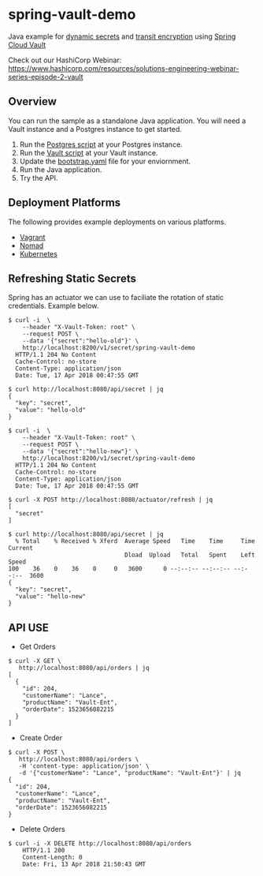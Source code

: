 # spring-vault-demo

Java example for [dynamic secrets](https://www.vaultproject.io/intro/getting-started/dynamic-secrets.html) and [transit encryption](https://www.vaultproject.io/docs/secrets/transit/) using [Spring Cloud Vault](https://cloud.spring.io/spring-cloud-vault)

Check out our HashiCorp Webinar: https://www.hashicorp.com/resources/solutions-engineering-webinar-series-episode-2-vault

## Overview

You can run the sample as a standalone Java application. You will need a Vault instance and a Postgres instance to get started.

1. Run the [Postgres script](scripts/postgres.sql) at your Postgres instance.
2. Run the [Vault script](scripts/vault.sh) at your Vault instance.
3. Update the [bootstrap.yaml](bootstrap.yaml) file for your enviornment.
4. Run the Java application.
5. Try the API.

## Deployment Platforms
The following provides example deployments on various platforms.
- [Vagrant](vagrant-local)
- [Nomad](nomad)
- [Kubernetes](kubernetes)

## Refreshing Static Secrets
Spring has an actuator we can use to faciliate the rotation of static credentials. Example below.

```
$ curl -i  \
    --header "X-Vault-Token: root" \
    --request POST \
    --data '{"secret":"hello-old"}' \
    http://localhost:8200/v1/secret/spring-vault-demo
  HTTP/1.1 204 No Content
  Cache-Control: no-store
  Content-Type: application/json
  Date: Tue, 17 Apr 2018 00:47:55 GMT
```

```
$ curl http://localhost:8080/api/secret | jq
{
  "key": "secret",
  "value": "hello-old"
}
```

```
$ curl -i  \
    --header "X-Vault-Token: root" \
    --request POST \
    --data '{"secret":"hello-new"}' \
    http://localhost:8200/v1/secret/spring-vault-demo
  HTTP/1.1 204 No Content
  Cache-Control: no-store
  Content-Type: application/json
  Date: Tue, 17 Apr 2018 00:47:55 GMT
```

```
$ curl -X POST http://localhost:8080/actuator/refresh | jq
[
  "secret"
]
```

```
$ curl http://localhost:8080/api/secret | jq
  % Total    % Received % Xferd  Average Speed   Time    Time     Time  Current
                                 Dload  Upload   Total   Spent    Left  Speed
100    36    0    36    0     0   3600      0 --:--:-- --:--:-- --:--:--  3600
{
  "key": "secret",
  "value": "hello-new"
}
```

## API USE

- Get Orders
```
$ curl -X GET \
   http://localhost:8080/api/orders | jq
[
  {
    "id": 204,
    "customerName": "Lance",
    "productName": "Vault-Ent",
    "orderDate": 1523656082215
  }
]
```
- Create Order
```
$ curl -X POST \
   http://localhost:8080/api/orders \
   -H 'content-type: application/json' \
   -d '{"customerName": "Lance", "productName": "Vault-Ent"}' | jq
{
  "id": 204,
  "customerName": "Lance",
  "productName": "Vault-Ent",
  "orderDate": 1523656082215
}
```
- Delete Orders
```
$ curl -i -X DELETE http://localhost:8080/api/orders
    HTTP/1.1 200
    Content-Length: 0
    Date: Fri, 13 Apr 2018 21:50:43 GMT
```
